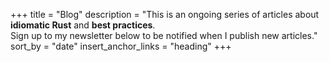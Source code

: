 +++
title = "Blog"
description = "This is an ongoing series of articles about <b>idiomatic Rust</b> and <b>best practices</b>.<br /> Sign up to my newsletter below to be notified when I publish new articles."
sort_by = "date"
insert_anchor_links = "heading"
+++
